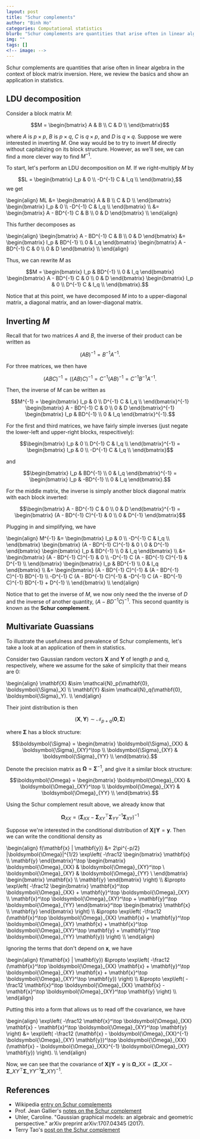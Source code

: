 ```yaml
---
layout: post
title: "Schur complements"
author: "Binh Ho"
categories: Computational statistics
blurb: "Schur complements are quantities that arise often in linear algebra in the context of block matrix inversion. Here, we review the basics and show an application in statistics."
img: ""
tags: []
<!-- image: -->
---
```


Schur complements are quantities that arise often in linear algebra in the context of block matrix inversion. Here, we review the basics and show an application in statistics.


## LDU decomposition

Consider a block matrix $M$:

$$M = \begin{bmatrix} A & B \\ C & D \\ \end{bmatrix}$$

where $A$ is $p \times p$, $B$ is $p \times q$, $C$ is $q \times p$, and $D$ is $q \times q$. Suppose we were interested in inverting $M$. One way would be to try to invert $M$ directly without capitalizing on its block structure. However, as we'll see, we can find a more clever way to find $M^{-1}$.

To start, let's perform an LDU decomposition on $M$. If we right-multiply $M$ by 

$$L = \begin{bmatrix} I_p & 0 \\ -D^{-1} C & I_q \\ \end{bmatrix},$$ we get

\begin{align} ML &=  \begin{bmatrix} A & B \\\ C & D \\\ \end{bmatrix}  \begin{bmatrix} I_p & 0 \\\ -D^{-1} C & I_q \\\ \end{bmatrix} \\\ &= \begin{bmatrix} A - BD^{-1} C & B \\\ 0 & D  \end{bmatrix} \\\ \end{align}

This further decomposes as 

\begin{align} \begin{bmatrix} A - BD^{-1} C & B \\\ 0 & D  \end{bmatrix} &= \begin{bmatrix} I_p & BD^{-1} \\\ 0 & I_q \end{bmatrix} \begin{bmatrix} A - BD^{-1} C & 0 \\\ 0 & D  \end{bmatrix} \\\ \end{align}

Thus, we can rewrite $M$ as

$$M = \begin{bmatrix} I_p & BD^{-1} \\ 0 & I_q \end{bmatrix} \begin{bmatrix} A - BD^{-1} C & 0 \\ 0 & D  \end{bmatrix} \begin{bmatrix} I_p & 0 \\ D^{-1} C & I_q \\ \end{bmatrix}.$$

Notice that at this point, we have decomposed $M$ into to a upper-diagonal matrix, a diagonal matrix, and an lower-diagonal matrix.

## Inverting $M$

Recall that for two matrices $A$ and $B$, the inverse of their product can be written as

$$(AB)^{-1} = B^{-1} A^{-1}.$$

For three matrices, we then have

$$(ABC)^{-1} = ((AB)C)^{-1} = C^{-1} (AB)^{-1} = C^{-1} B^{-1} A^{-1}.$$

Then, the inverse of $M$ can be written as

$$M^{-1} = \begin{bmatrix} I_p & 0 \\ D^{-1} C & I_q \\ \end{bmatrix}^{-1} \begin{bmatrix} A - BD^{-1} C & 0 \\ 0 & D  \end{bmatrix}^{-1} \begin{bmatrix} I_p & BD^{-1} \\ 0 & I_q \end{bmatrix}^{-1}.$$

For the first and third matrices, we have fairly simple inverses (just negate the lower-left and upper-right blocks, respecitively):

$$\begin{bmatrix} I_p & 0 \\ D^{-1} C & I_q \\ \end{bmatrix}^{-1} = \begin{bmatrix} I_p & 0 \\ -D^{-1} C & I_q \\ \end{bmatrix}$$

and

$$\begin{bmatrix} I_p & BD^{-1} \\ 0 & I_q \end{bmatrix}^{-1} = \begin{bmatrix} I_p & -BD^{-1} \\ 0 & I_q \end{bmatrix}.$$

For the middle matrix, the inverse is simply another block diagonal matrix with each block inverted:

$$\begin{bmatrix} A - BD^{-1} C & 0 \\ 0 & D  \end{bmatrix}^{-1} = \begin{bmatrix} (A - BD^{-1} C)^{-1} & 0 \\ 0 & D^{-1} \end{bmatrix}$$

Plugging in and simplifying, we have


\begin{align} M^{-1} &= \begin{bmatrix} I_p & 0 \\\ -D^{-1} C & I_q \\\ \end{bmatrix} \begin{bmatrix} (A - BD^{-1} C)^{-1} & 0 \\ 0 & D^{-1}  \end{bmatrix}  \begin{bmatrix} I_p & BD^{-1} \\\ 0 & I_q \end{bmatrix} \\\ &= \begin{bmatrix} (A - BD^{-1} C)^{-1} & 0 \\\ -D^{-1} C (A - BD^{-1} C)^{-1} & D^{-1} \\\ \end{bmatrix} \begin{bmatrix} I_p & BD^{-1} \\\ 0 & I_q \end{bmatrix} \\\ &= \begin{bmatrix} (A - BD^{-1} C)^{-1} & (A - BD^{-1} C)^{-1} BD^{-1} \\\ -D^{-1} C (A - BD^{-1} C)^{-1} & -D^{-1} C (A - BD^{-1} C)^{-1} BD^{-1} + D^{-1} \\\ \end{bmatrix} \\\ \end{align}

Notice that to get the inverse of $M$, we now only need the the inverse of $D$ and the inverse of another quantity, $(A - BD^{-1} C)^{-1}$. This second quantity is known as the **Schur complement**.




## Multivariate Guassians

To illustrate the usefulness and prevalence of Schur complements, let's take a look at an application of them in statistics. 

Consider two Gaussian random vectors $\mathbf{X}$ and $\mathbf{Y}$ of length $p$ and $q$, respectively, where we assume for the sake of simplicity that their means are 0:

\begin{align} \mathbf{X} &\sim \mathcal{N}\_p(\mathbf{0}, \boldsymbol{\Sigma}\_X) \\\ \mathbf{Y} &\sim \mathcal{N}\_q(\mathbf{0}, \boldsymbol{\Sigma}\_Y). \\\ \end{align}

Their joint distribution is then

$$(\mathbf{X}, \mathbf{Y}) \sim \mathcal{N}_{p + q}(\mathbf{0}, \boldsymbol{\Sigma})$$

where $\boldsymbol{\Sigma}$ has a block structure:

$$\boldsymbol{\Sigma} = \begin{bmatrix} \boldsymbol{\Sigma}_{XX} & \boldsymbol{\Sigma}_{XY}^\top \\ \boldsymbol{\Sigma}_{XY} & \boldsymbol{\Sigma}_{YY} \\ \end{bmatrix}.$$

Denote the precision matrix as $\boldsymbol{\Omega} = \boldsymbol{\Sigma}^{-1}$, and give it a similar block structure:

$$\boldsymbol{\Omega} = \begin{bmatrix} \boldsymbol{\Omega}_{XX} & \boldsymbol{\Omega}_{XY}^\top \\ \boldsymbol{\Omega}_{XY} & \boldsymbol{\Omega}_{YY} \\ \end{bmatrix}.$$

Using the Schur complement result above, we already know that 

$$\boldsymbol{\Omega}_{XX} = (\boldsymbol{\Sigma}_{XX} - \boldsymbol{\Sigma}_{XY}^\top \boldsymbol{\Sigma}_{YY}^{-1} \boldsymbol{\Sigma}_{XY})^{-1}$$


Suppose we're interested in the conditional distribution of $\mathbf{X} \| \mathbf{Y} = \mathbf{y}$. Then we can write the conditional density as

\begin{align} f(\mathbf{x} \| \mathbf{y}) &= 2\pi^{-p/2} \|\boldsymbol{\Omega}\|^{1/2} \exp\left( -\frac12 \begin{bmatrix} \mathbf{x} \\\ \mathbf{y} \end{bmatrix}^\top \begin{bmatrix} \boldsymbol{\Omega}\_{XX} & \boldsymbol{\Omega}\_{XY}^\top \\ \boldsymbol{\Omega}\_{XY} & \boldsymbol{\Omega}\_{YY} \\ \end{bmatrix} \begin{bmatrix} \mathbf{x} \\\ \mathbf{y} \end{bmatrix} \right) \\\ &\propto \exp\left( -\frac12 \begin{bmatrix} \mathbf{x}^\top \boldsymbol{\Omega}\_{XX} + \mathbf{y}^\top \boldsymbol{\Omega}\_{XY} \\\ \mathbf{x}^\top \boldsymbol{\Omega}\_{XY}^\top + \mathbf{y}^\top \boldsymbol{\Omega}\_{YY} \end{bmatrix}^\top \begin{bmatrix} \mathbf{x} \\\ \mathbf{y} \end{bmatrix} \right) \\\ &\propto \exp\left( -\frac12 (\mathbf{x}^\top \boldsymbol{\Omega}\_{XX} \mathbf{x} + \mathbf{y}^\top \boldsymbol{\Omega}\_{XY} \mathbf{x} + \mathbf{x}^\top \boldsymbol{\Omega}\_{XY}^\top \mathbf{y} + \mathbf{y}^\top \boldsymbol{\Omega}\_{YY} \mathbf{y})  \right) \\\ \end{align}

Ignoring the terms that don't depend on $\mathbf{x}$, we have

\begin{align} f(\mathbf{x} \| \mathbf{y}) &\propto \exp\left( -\frac12 (\mathbf{x}^\top \boldsymbol{\Omega}\_{XX} \mathbf{x} + \mathbf{y}^\top \boldsymbol{\Omega}\_{XY} \mathbf{x} + \mathbf{x}^\top \boldsymbol{\Omega}\_{XY}^\top \mathbf{y}) \right) \\\ &\propto \exp\left( -\frac12 \mathbf{x}^\top \boldsymbol{\Omega}\_{XX} \mathbf{x} - \mathbf{x}^\top \boldsymbol{\Omega}\_{XY}^\top \mathbf{y}  \right) \\\ \end{align}

Putting this into a form that allows us to read off the covariance, we have

\begin{align} \exp\left( -\frac12 \mathbf{x}^\top \boldsymbol{\Omega}\_{XX} \mathbf{x} - \mathbf{x}^\top \boldsymbol{\Omega}\_{XY}^\top \mathbf{y}  \right) &= \exp\left( -\frac12 (\mathbf{x} - \boldsymbol{\Omega}\_{XX}^{-1} \boldsymbol{\Omega}\_{XY} \mathbf{y})^\top  \boldsymbol{\Omega}\_{XX}  (\mathbf{x} - \boldsymbol{\Omega}\_{XX}^{-1} \boldsymbol{\Omega}\_{XY} \mathbf{y}) \right). \\\ \end{align}

Now, we can see that the covariance of $\mathbf{X} \| \mathbf{Y} = \mathbf{y}$ is $\boldsymbol{\Omega}\_{XX} = (\boldsymbol{\Sigma}\_{XX} - \boldsymbol{\Sigma}\_{XY}^\top \boldsymbol{\Sigma}\_{YY}^{-1} \boldsymbol{\Sigma}\_{XY})^{-1}$.


## References

- Wikipedia [entry on Schur complements](https://www.wikiwand.com/en/Schur_complement)
- Prof. Jean Gallier's [notes on the Schur complement](https://www.cis.upenn.edu/~jean/schur-comp.pdf)
- Uhler, Caroline. "Gaussian graphical models: an algebraic and geometric perspective." arXiv preprint arXiv:1707.04345 (2017).
- Terry Tao's [post on the Schur complement](https://terrytao.wordpress.com/tag/schur-complement/)
